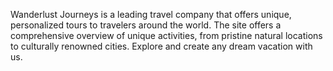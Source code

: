 Wanderlust Journeys is a leading travel company that offers unique, personalized tours to travelers around the world. The site offers a comprehensive overview of unique activities, from pristine natural locations to culturally renowned cities. Explore and create any dream vacation with us.
